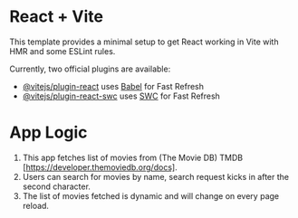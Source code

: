 # React + Vite

This template provides a minimal setup to get React working in Vite with HMR and some ESLint rules.

Currently, two official plugins are available:

- [@vitejs/plugin-react](https://github.com/vitejs/vite-plugin-react/blob/main/packages/plugin-react/README.md) uses [Babel](https://babeljs.io/) for Fast Refresh
- [@vitejs/plugin-react-swc](https://github.com/vitejs/vite-plugin-react-swc) uses [SWC](https://swc.rs/) for Fast Refresh

# App Logic

1. This app fetches list of movies from (The Movie DB) TMDB [https://developer.themoviedb.org/docs].
1. Users can search for movies by name, search request kicks in after the second character.
1. The list of movies fetched is dynamic and will change on every page reload.
